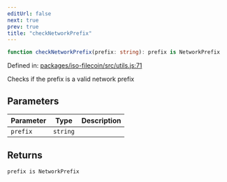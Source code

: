 ```yaml
---
editUrl: false
next: true
prev: true
title: "checkNetworkPrefix"
---
```


```ts
function checkNetworkPrefix(prefix: string): prefix is NetworkPrefix
```

Defined in: [packages/iso-filecoin/src/utils.js:71](https://github.com/hugomrdias/filecoin/blob/785c3411e0df74cabd3b2718e9d4a52c466ba914/packages/iso-filecoin/src/utils.js#L71)

Checks if the prefix is a valid network prefix

## Parameters

| Parameter | Type | Description |
| ------ | ------ | ------ |
| `prefix` | `string` |  |

## Returns

`prefix is NetworkPrefix`
